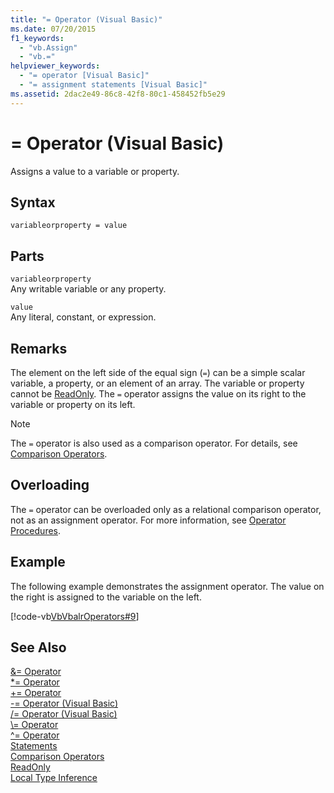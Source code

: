 ```yaml
---
title: "= Operator (Visual Basic)"
ms.date: 07/20/2015
f1_keywords: 
  - "vb.Assign"
  - "vb.="
helpviewer_keywords: 
  - "= operator [Visual Basic]"
  - "= assignment statements [Visual Basic]"
ms.assetid: 2dac2e49-86c8-42f8-80c1-458452fb5e29
---
```

# = Operator (Visual Basic)
Assigns a value to a variable or property.  
  
## Syntax  
  
```  
variableorproperty = value  
```  
  
## Parts  
 `variableorproperty`  
 Any writable variable or any property.  
  
 `value`  
 Any literal, constant, or expression.  
  
## Remarks  
 The element on the left side of the equal sign (`=`) can be a simple scalar variable, a property, or an element of an array. The variable or property cannot be [ReadOnly](../../../visual-basic/language-reference/modifiers/readonly.md). The `=` operator assigns the value on its right to the variable or property on its left.  
  
> [!NOTE]
>  The `=` operator is also used as a comparison operator. For details, see [Comparison Operators](../../../visual-basic/language-reference/operators/comparison-operators.md).  
  
## Overloading  
 The `=` operator can be overloaded only as a relational comparison operator, not as an assignment operator. For more information, see [Operator Procedures](../../../visual-basic/programming-guide/language-features/procedures/operator-procedures.md).  
  
## Example  
 The following example demonstrates the assignment operator. The value on the right is assigned to the variable on the left.  
  
 [!code-vb[VbVbalrOperators#9](../../../visual-basic/language-reference/operators/codesnippet/VisualBasic/assignment-operator_1.vb)]  
  
## See Also  
 [&= Operator](../../../visual-basic/language-reference/operators/and-assignment-operator.md)  
 [*= Operator](../../../visual-basic/language-reference/operators/multiplication-assignment-operator.md)  
 [+= Operator](../../../visual-basic/language-reference/operators/addition-assignment-operator.md)  
 [-= Operator (Visual Basic)](../../../visual-basic/language-reference/operators/subtraction-assignment-operator.md)  
 [/= Operator (Visual Basic)](../../../visual-basic/language-reference/operators/floating-point-division-assignment-operator.md)  
 [\\= Operator](../../../visual-basic/language-reference/operators/integer-division-assignment-operator.md)  
 [^= Operator](../../../visual-basic/language-reference/operators/exponentiation-assignment-operator.md)  
 [Statements](../../../visual-basic/programming-guide/language-features/statements.md)  
 [Comparison Operators](../../../visual-basic/language-reference/operators/comparison-operators.md)  
 [ReadOnly](../../../visual-basic/language-reference/modifiers/readonly.md)  
 [Local Type Inference](../../../visual-basic/programming-guide/language-features/variables/local-type-inference.md)

